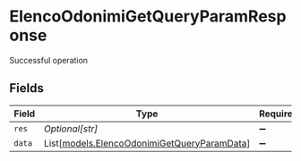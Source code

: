 # ElencoOdonimiGetQueryParamResponse

Successful operation


## Fields

| Field                                                                                      | Type                                                                                       | Required                                                                                   | Description                                                                                | Example                                                                                    |
| ------------------------------------------------------------------------------------------ | ------------------------------------------------------------------------------------------ | ------------------------------------------------------------------------------------------ | ------------------------------------------------------------------------------------------ | ------------------------------------------------------------------------------------------ |
| `res`                                                                                      | *Optional[str]*                                                                            | :heavy_minus_sign:                                                                         | N/A                                                                                        | elencoodonimi                                                                              |
| `data`                                                                                     | List[[models.ElencoOdonimiGetQueryParamData](../models/elencoodonimigetqueryparamdata.md)] | :heavy_minus_sign:                                                                         | N/A                                                                                        |                                                                                            |